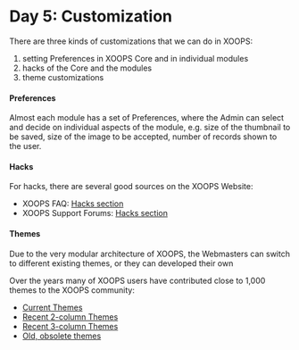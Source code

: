 # Day 5: Customization

There are three kinds of customizations that we can do in XOOPS:

1. setting Preferences in XOOPS Core and in individual modules
2. hacks of the Core and the modules
3. theme customizations
 
#### Preferences

Almost each module has a set of Preferences, where the Admin can select and decide on individual aspects of the module, e.g. size of the thumbnail to be saved, size of the image to be accepted, number of records shown to the user.

#### Hacks

For hacks, there are several good sources on the XOOPS Website:

- XOOPS FAQ: [Hacks section](http://xoops.org/modules/smartfaq/category.php?categoryid=18)
- XOOPS Support Forums: [Hacks section](http://xoops.org/modules/newbb/viewforum.php?forum=15)
 
#### Themes

Due to the very modular architecture of XOOPS, the Webmasters can switch to different existing themes, or they can developed their own

Over the years many of XOOPS users have contributed close to 1,000 themes to the XOOPS community:

- [Current Themes](https://github.com/XoopsThemes)
- [Recent 2-column Themes](https://github.com/XoopsThemes25xArchive-2col)
- [Recent 3-column Themes](https://github.com/XoopsThemes25xArchive-3col)
- [Old, obsolete themes](https://github.com/XoopsThemesArchive)
